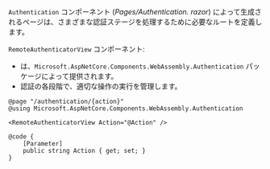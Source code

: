 `Authentication` コンポーネント (*Pages/Authentication. razor*) によって生成されるページは、さまざまな認証ステージを処理するために必要なルートを定義します。

`RemoteAuthenticatorView` コンポーネント:

* は、`Microsoft.AspNetCore.Components.WebAssembly.Authentication` パッケージによって提供されます。
* 認証の各段階で、適切な操作の実行を管理します。

```razor
@page "/authentication/{action}"
@using Microsoft.AspNetCore.Components.WebAssembly.Authentication

<RemoteAuthenticatorView Action="@Action" />

@code {
    [Parameter]
    public string Action { get; set; }
}
```
